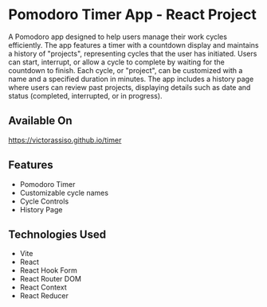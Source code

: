 # Pomodoro Timer App - React Project

A Pomodoro app designed to help users manage their work cycles efficiently. The app features a timer with a countdown display and maintains a history of "projects", representing cycles that the user has initiated. Users can start, interrupt, or allow a cycle to complete by waiting for the countdown to finish. Each cycle, or "project", can be customized with a name and a specified duration in minutes. The app includes a history page where users can review past projects, displaying details such as date and status (completed, interrupted, or in progress).

## Available On
https://victorassiso.github.io/timer

## Features
* Pomodoro Timer
* Customizable cycle names
* Cycle Controls
* History Page

## Technologies Used
* Vite
* React
* React Hook Form
* React Router DOM
* React Context
* React Reducer